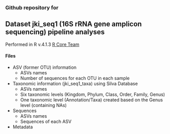 ### Github repository for 

## Dataset jki_seq1 (16S rRNA gene amplicon sequencing) pipeline analyses
Performed in R v.4.1.3 [R Core Team](https://www.r-project.org)

#### Files
- ASV (former OTU) information
  - ASVs names
  - Number of sequences for each OTU in each sample
- Taxonomic information (jki_seq1_taxa) using Silva Database
  - ASVs names
  - Six taxonomic levels (Kingdom, Phylum, Class, Order, Family, Genus) 
  - One taxonomic level (Annotation/Taxa) created based on the Genus level (containing NAs)
- Sequences
  - ASVs names
  - Sequences of each ASV
- Metadata
